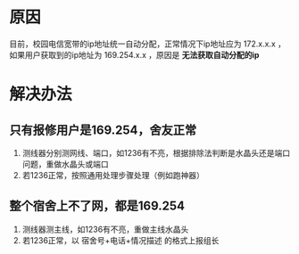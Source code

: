 <!-- TITLE: 故障0-获取到169.254开头的错误IP地址 -->
<!-- SUBTITLE: 本错误一般出现在电信宽带 -->

# 原因

目前，校园电信宽带的ip地址统一自动分配，正常情况下ip地址应为 172.x.x.x ，如果用户获取到的ip地址为 169.254.x.x ，原因是 **无法获取自动分配的ip**

# 解决办法

## 只有报修用户是169.254，舍友正常

1. 测线器分别测网线、端口，如1236有不亮，根据排除法判断是水晶头还是端口问题，重做水晶头或端口
2. 若1236正常，按照通用处理步骤处理（例如跑神器）

## 整个宿舍上不了网，都是169.254

1. 测线器测主线，如1236有不亮，重做主线水晶头
2. 若1236正常，以 宿舍号+电话+情况描述 的格式上报组长
